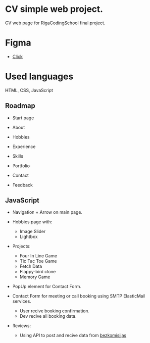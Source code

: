 
# CV simple web project.

CV web page for RigaCodingSchool final project.

# Figma

 - [Click](https://www.figma.com/file/EZGRDvLlPvv6XMms8q0g3N/Dark-Portfolio-(Community)-(Copy)?type=design&node-id=0-1&t=j8CFdCuTNfjI6uVO-0)

# Used languages

HTML, CSS, JavaScript


## Roadmap

- Start page

- About

- Hobbies

- Experience

- Skills

- Portfolio

- Contact

- Feedback


## JavaScript 

- Navigation + Arrow on main page.

- Hobbies page with:
    * Image Slider
    * Lightbox

- Projects:
    * Four In Line Game
    * Tic Tac Toe Game
    * Fetch Data
    * Flappy-bird clone
    * Memory Game


- PopUp element for Contact Form.

- Contact Form for meeting or call booking using SMTP ElasticMail services.
    * User recive booking confirmation.
    * Dev recive all booking data.

- Reviews:
    * Using API to post and recive data from [bezkomisijas](https://bezkomisijas.lv/)